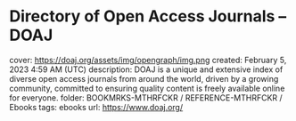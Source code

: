# Directory of Open Access Journals – DOAJ

cover: https://doaj.org/assets/img/opengraph/img.png
created: February 5, 2023 4:59 AM (UTC)
description: DOAJ is a unique and extensive index of diverse open access journals from around the world, driven by a growing community, committed to ensuring quality content is freely available online for everyone.
folder: BOOKMRKS-MTHRFCKR / REFERENCE-MTHRFCKR / Ebooks
tags: ebooks
url: https://www.doaj.org/